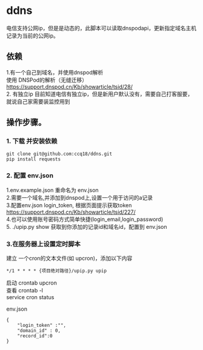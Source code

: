 # ddns
电信支持公网ip，但是是动态的，此脚本可以读取dnspodapi，更新指定域名主机记录为当前的公网ip。  

## 依赖
1.有一个自己到域名，并使用dnspod解析  
使用 DNSPod的解析（无缝迁移） https://support.dnspod.cn/Kb/showarticle/tsid/28/  
2. 有独立ip 目前知道电信有独立ip，但是新用户默认没有，需要自己打客服要，就说自己家需要装监控用到   
## 操作步骤。
### 1. 下载 并安装依赖
```
git clone git@github.com:ccq18/ddns.git
pip install requests 
 ```
### 2. 配置 env.json
1.env.example.json 重命名为 env.json  
2.需要一个域名,并添加到dnspod上,设置一个用于访问的a记录  
3.配置env.json login_token, 根据页面提示获取token  
https://support.dnspod.cn/Kb/showarticle/tsid/227/  
4.也可以使用账号密码方式简单快捷(login_email,login_password)  
5. ./upip.py show  获取到你添加的记录id和域名id，配置到 env.json  

### 3.在服务器上设置定时脚本
建立 一个cron的文本文件(如 upcron)，添加以下内容  
```
*/1 * * * * {项目绝对路径}/upip.py upip
```
启动 crontab upcron  
查看 crontab -l  
service cron status

env.json
```
{
    "login_token" :"",
    "domain_id" : 0,
    "record_id":0
}
```